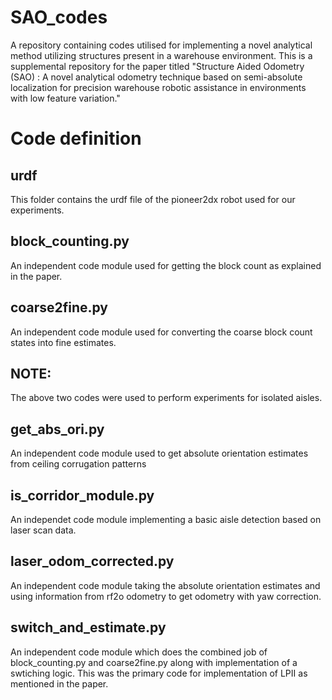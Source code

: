 # SAO_codes
A repository containing codes utilised for implementing a novel analytical method utilizing structures present in a warehouse environment. This is a supplemental repository for the paper titled "Structure Aided Odometry (SAO) : A novel analytical odometry technique based on semi-absolute localization for precision warehouse robotic assistance in environments with low feature variation."

# Code definition
## urdf
This folder contains the urdf file of the pioneer2dx robot used for our experiments.
## block_counting.py
An independent code module used for getting the block count as explained in the paper.
## coarse2fine.py
An independent code module used for converting the coarse block count states into fine estimates.
## NOTE: 
The above two codes were used to perform experiments for isolated aisles.
## get_abs_ori.py
An independent code module used to get absolute orientation estimates from ceiling corrugation patterns
## is_corridor_module.py
An independet code module implementing a basic aisle detection based on laser scan data.
## laser_odom_corrected.py
An independent code module taking the absolute orientation estimates and using information from rf2o odometry to get odometry with yaw correction.
## switch_and_estimate.py
An independent code module which does the combined job of block_counting.py and coarse2fine.py along with implementation of a swtiching logic. This was the primary code for implementation of LPII as mentioned in the paper.

